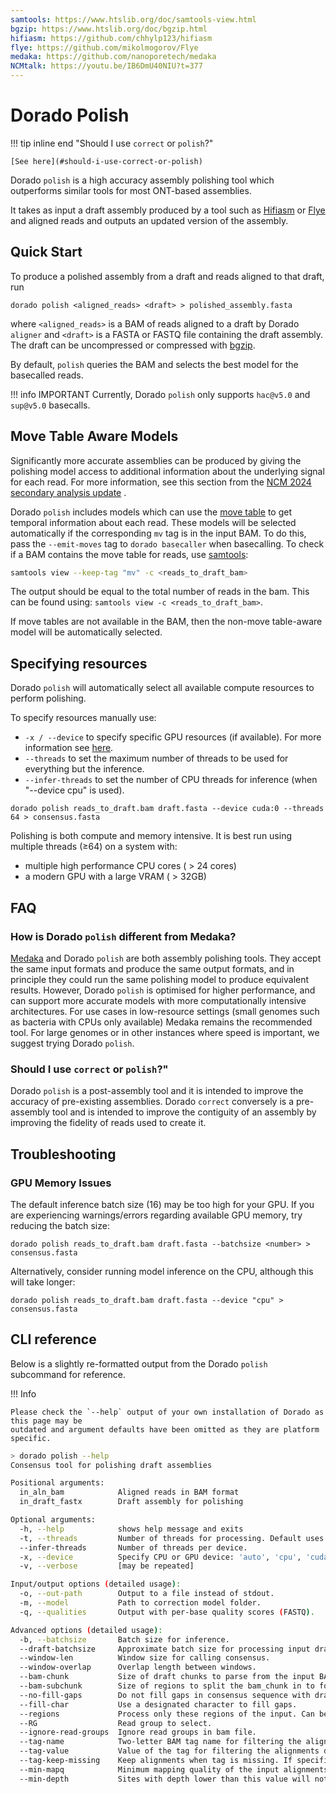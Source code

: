 ```yaml
---
samtools: https://www.htslib.org/doc/samtools-view.html
bgzip: https://www.htslib.org/doc/bgzip.html
hifiasm: https://github.com/chhylp123/hifiasm
flye: https://github.com/mikolmogorov/Flye
medaka: https://github.com/nanoporetech/medaka
NCMtalk: https://youtu.be/IB6DmU40NIU?t=377
---
```


# Dorado Polish

!!! tip inline end "Should I use `correct` or `polish`?"

    [See here](#should-i-use-correct-or-polish)

Dorado `polish` is a high accuracy assembly polishing tool which outperforms
similar tools for most ONT-based assemblies.

It takes as input a draft assembly produced by a tool
such as [Hifiasm]({{hifiasm}}) or
[Flye]({{flye}}) and aligned reads
and outputs an updated version of the assembly.

## Quick Start

To produce a polished assembly from a draft and reads aligned to that draft, run

```dorado
dorado polish <aligned_reads> <draft> > polished_assembly.fasta
```

where `<aligned_reads>` is a BAM of reads aligned to a draft by Dorado `aligner`
and `<draft>` is a FASTA or FASTQ file containing the draft assembly. The draft
can be uncompressed or compressed with [bgzip]({{bgzip}}).

By default, `polish` queries the BAM and selects the best model for the basecalled
reads.

!!! info IMPORTANT
    Currently, Dorado `polish` only supports `hac@v5.0` and `sup@v5.0` basecalls.

## Move Table Aware Models

Significantly more accurate assemblies can be produced by giving the polishing
model access to additional information about the underlying signal for each
read. For more information, see this section from the
[NCM 2024 secondary analysis update]({{NCMtalk}}) .

Dorado `polish` includes models which can use the [move table]({{find("move_table")}}) to get temporal
information about each read.
These models will be selected automatically if the corresponding `mv` tag is
in the input BAM. To do this, pass the `--emit-moves` tag to
`dorado basecaller` when basecalling. To check if a BAM contains the move
table for reads, use [samtools]({{samtools}}):

```bash
samtools view --keep-tag "mv" -c <reads_to_draft_bam>
```

The output should be equal to the total number of reads in the bam. This can be found using: `samtools view -c <reads_to_draft_bam>`.

If move tables are not available in the BAM, then the non-move table-aware
model will be automatically selected.

## Specifying resources

Dorado `polish` will automatically select all available compute resources
to perform polishing.

To specify resources manually use:

* `-x / --device` to specify specific GPU resources (if available). For more information
  see [here]({{find("index")}}#specifying-hardware-resources).
* `--threads` to set the maximum number of threads to be used for everything but the inference.
* `--infer-threads` to set the number of CPU threads for inference (when "--device cpu" is used).

```dorado
dorado polish reads_to_draft.bam draft.fasta --device cuda:0 --threads 64 > consensus.fasta
```

Polishing is both compute and memory intensive. It is best run using multiple threads (≥64) on a system with:

* multiple high performance CPU cores ( > 24 cores)
* a modern GPU with a large VRAM ( > 32GB)

## FAQ

### How is Dorado `polish` different from Medaka?

[Medaka]({{medaka}}) and Dorado `polish` are both assembly polishing tools. They accept the same input formats and produce the same output formats, and in principle they could run the same polishing model to produce equivalent results. However, Dorado `polish` is optimised for higher performance, and can support more accurate models with more computationally intensive architectures. For use cases in low-resource settings (small genomes such as bacteria with CPUs only available) Medaka remains the recommended tool. For large genomes or in other instances where speed is important, we suggest trying Dorado `polish`.

### Should I use `correct` or `polish`?"

Dorado `polish` is a post-assembly tool and it is intended to improve the accuracy of pre-existing
assemblies. Dorado `correct` conversely is a pre-assembly tool and is intended to improve the
contiguity of an assembly by improving the fidelity of reads used to create it.

## Troubleshooting

### GPU Memory Issues

The default inference batch size (16) may be too high for your GPU.
If you are experiencing warnings/errors regarding available GPU memory,
try reducing the batch size:

```dorado
dorado polish reads_to_draft.bam draft.fasta --batchsize <number> > consensus.fasta
```

Alternatively, consider running model inference on the CPU, although this will
take longer:

```dorado
dorado polish reads_to_draft.bam draft.fasta --device "cpu" > consensus.fasta
```

## CLI reference

Below is a slightly re-formatted output from the Dorado `polish` subcommand for reference.

!!! Info

    Please check the `--help` output of your own installation of Dorado as this page may be
    outdated and argument defaults have been omitted as they are platform specific.

```bash hl_lines="1"
> dorado polish --help
Consensus tool for polishing draft assemblies

Positional arguments:
  in_aln_bam            Aligned reads in BAM format
  in_draft_fastx        Draft assembly for polishing

Optional arguments:
  -h, --help            shows help message and exits
  -t, --threads         Number of threads for processing. Default uses all available threads.
  --infer-threads       Number of threads per device.
  -x, --device          Specify CPU or GPU device: 'auto', 'cpu', 'cuda:all' or 'cuda:<device_id>[,<device_id>...]'. Specifying 'auto' will choose either 'cpu' or 'cuda:all' depending on the presence of a GPU device.
  -v, --verbose         [may be repeated]

Input/output options (detailed usage):
  -o, --out-path        Output to a file instead of stdout.
  -m, --model           Path to correction model folder.
  -q, --qualities       Output with per-base quality scores (FASTQ).

Advanced options (detailed usage):
  -b, --batchsize       Batch size for inference.
  --draft-batchsize     Approximate batch size for processing input draft sequences.
  --window-len          Window size for calling consensus.
  --window-overlap      Overlap length between windows.
  --bam-chunk           Size of draft chunks to parse from the input BAM at a time.
  --bam-subchunk        Size of regions to split the bam_chunk in to for parallel processing
  --no-fill-gaps        Do not fill gaps in consensus sequence with draft sequence.
  --fill-char           Use a designated character to fill gaps.
  --regions             Process only these regions of the input. Can be either a path to a BED file or a list of comma-separated Htslib-formatted regions (start is 1-based, end is inclusive).
  --RG                  Read group to select.
  --ignore-read-groups  Ignore read groups in bam file.
  --tag-name            Two-letter BAM tag name for filtering the alignments during feature generation
  --tag-value           Value of the tag for filtering the alignments during feature generation
  --tag-keep-missing    Keep alignments when tag is missing. If specified, overrides the same option in the model config.
  --min-mapq            Minimum mapping quality of the input alignments. If specified, overrides the same option in the model config.
  --min-depth           Sites with depth lower than this value will not be polished.
```
